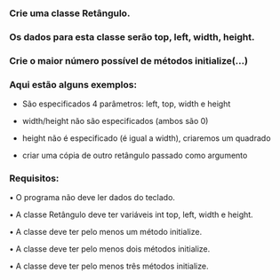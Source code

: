 ### Crie uma classe Retângulo. 
### Os dados para esta classe serão top, left, width, height. 
### Crie o maior número possível de métodos initialize(...) 
### Aqui estão alguns exemplos:
 - São especificados 4 parâmetros: left, top, width e height 
 
 - width/height não são especificados (ambos são 0) 
 
 - height não é especificado (é igual a width), criaremos um quadrado 
 
 - criar uma cópia de outro retângulo passado como argumento 
 
 ### Requisitos: 
 
 • O programa não deve ler dados do teclado. 
 
 • A classe Retângulo deve ter variáveis int top, left, width e height. 
 
 • A classe deve ter pelo menos um método initialize. 
 
 • A classe deve ter pelo menos dois métodos initialize. 
 
 • A classe deve ter pelo menos três métodos initialize.